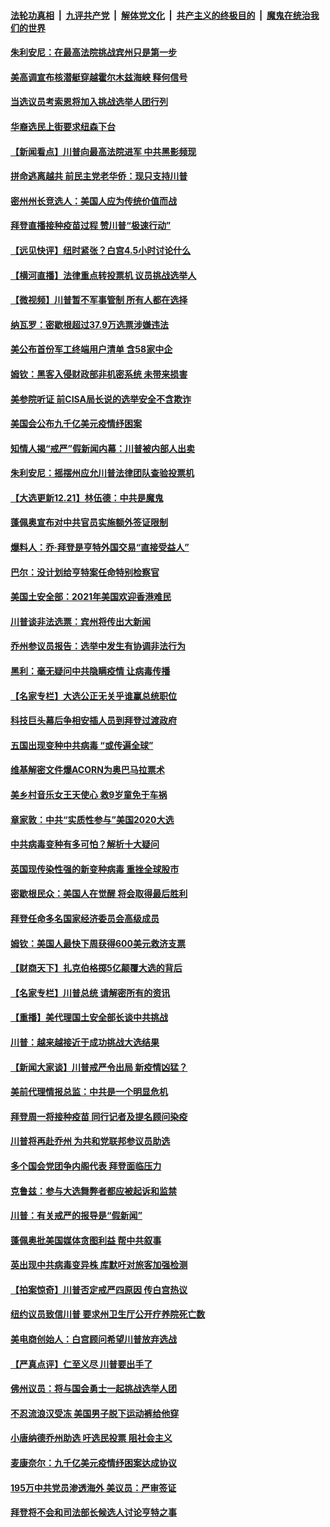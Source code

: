 

####  [法轮功真相](../../../../basic/blob/master/README.md?t=12221302) &nbsp;|&nbsp; [九评共产党](../../../../9ping.md/blob/master/README.md?t=12221302) &nbsp;|&nbsp; [解体党文化](../../../../jtdwh.md/blob/master/README.md?t=12221302)  &nbsp;|&nbsp; [共产主义的终极目的](../../../../gczydzjmd.md/blob/master/README.md?t=12221302) &nbsp;|&nbsp; [魔鬼在统治我们的世界](../../../../mgztzwmdsj.md/blob/master/README.md?t=12221302) 

#### [朱利安尼：在最高法院挑战宾州只是第一步](../pages/nsc412/n12637009.md?t=12221302) 

#### [美高调宣布核潜艇穿越霍尔木兹海峡 释何信号](../pages/nsc412/n12636905.md?t=12221302) 

#### [当选议员考索恩将加入挑战选举人团行列](../pages/nsc412/n12636855.md?t=12221302) 

#### [华裔选民上街要求纽森下台](../pages/nsc412/n12637004.md?t=12221302) 

#### [【新闻看点】川普向最高法院进军 中共黑影频现](../pages/nsc412/n12636181.md?t=12221302) 

#### [拼命逃离越共 前民主党老华侨：现只支持川普](../pages/nsc412/n12636919.md?t=12221302) 

#### [密州州长竞选人：美国人应为传统价值而战](../pages/nsc412/n12636898.md?t=12221302) 

#### [拜登直播接种疫苗过程 赞川普“极速行动”](../pages/nsc412/n12636599.md?t=12221302) 

#### [【远见快评】纽时紧张？白宫4.5小时讨论什么](../pages/nsc412/n12636624.md?t=12221302) 

#### [【横河直播】法律重点转投票机 议员挑战选举人](../pages/nsc412/n12636787.md?t=12221302) 

#### [【微视频】川普暂不军事管制 所有人都在选择](../pages/nsc412/n12635924.md?t=12221302) 

#### [纳瓦罗：密歇根超过37.9万选票涉嫌违法](../pages/nsc412/n12636568.md?t=12221302) 

#### [美公布首份军工终端用户清单 含58家中企](../pages/nsc412/n12636525.md?t=12221302) 

#### [姆钦：黑客入侵财政部非机密系统 未带来损害](../pages/nsc412/n12636587.md?t=12221302) 

#### [美参院听证 前CISA局长说的选举安全不含欺诈](../pages/nsc412/n12636520.md?t=12221302) 

#### [美国会公布九千亿美元疫情纾困案](../pages/nsc412/n12636403.md?t=12221302) 

#### [知情人揭“戒严”假新闻内幕：川普被内部人出卖](../pages/nsc412/n12636498.md?t=12221302) 

#### [朱利安尼：摇摆州应允川普法律团队查验投票机](../pages/nsc412/n12636454.md?t=12221302) 

#### [【大选更新12.21】林伍德：中共是魔鬼](../pages/nsc412/n12635482.md?t=12221302) 

#### [蓬佩奥宣布对中共官员实施额外签证限制](../pages/nsc412/n12636363.md?t=12221302) 

#### [爆料人：乔·拜登是亨特外国交易“直接受益人”](../pages/nsc412/n12636318.md?t=12221302) 

#### [巴尔：没计划给亨特案任命特别检察官](../pages/nsc412/n12636175.md?t=12221302) 

#### [美国土安全部：2021年美国欢迎香港难民](../pages/nsc412/n12636368.md?t=12221302) 

#### [川普谈非法选票：宾州将传出大新闻](../pages/nsc412/n12636346.md?t=12221302) 

#### [乔州参议员报告：选举中发生有协调非法行为](../pages/nsc412/n12636289.md?t=12221302) 

#### [黑利：毫无疑问中共隐瞒疫情 让病毒传播](../pages/nsc412/n12636205.md?t=12221302) 

#### [【名家专栏】大选公正无关乎谁赢总统职位](../pages/nsc412/n12635579.md?t=12221302) 

#### [科技巨头幕后争相安插人员到拜登过渡政府](../pages/nsc412/n12636203.md?t=12221302) 

#### [五国出现变种中共病毒 “或传遍全球”](../pages/nsc412/n12636256.md?t=12221302) 

#### [维基解密文件爆ACORN为奥巴马拉票术](../pages/nsc412/n12634840.md?t=12221302) 

#### [美乡村音乐女王天使心 救9岁童免于车祸](../pages/nsc412/n12635697.md?t=12221302) 

#### [章家敦：中共“实质性参与”美国2020大选](../pages/nsc412/n12636103.md?t=12221302) 

#### [中共病毒变种有多可怕？解析十大疑问](../pages/nsc412/n12636110.md?t=12221302) 

#### [英国现传染性强的新变种病毒 重挫全球股市](../pages/nsc412/n12636004.md?t=12221302) 

#### [密歇根民众：美国人在觉醒 将会取得最后胜利](../pages/nsc412/n12636060.md?t=12221302) 

#### [拜登任命多名国家经济委员会高级成员](../pages/nsc412/n12636096.md?t=12221302) 

#### [姆钦：美国人最快下周获得600美元救济支票](../pages/nsc412/n12636094.md?t=12221302) 

#### [【财商天下】扎克伯格掷5亿颠覆大选的背后](../pages/nsc412/n12636176.md?t=12221302) 

#### [【名家专栏】川普总统 请解密所有的资讯](../pages/nsc412/n12635720.md?t=12221302) 

#### [【重播】美代理国土安全部长谈中共挑战](../pages/nsc412/n12636019.md?t=12221302) 

#### [川普：越来越接近于成功挑战大选结果](../pages/nsc412/n12636043.md?t=12221302) 

#### [【新闻大家谈】川普戒严令出局 新疫情凶猛？](../pages/nsc412/n12635627.md?t=12221302) 

#### [美前代理情报总监：中共是一个明显危机](../pages/nsc412/n12635965.md?t=12221302) 

#### [拜登周一将接种疫苗 同行记者及提名顾问染疫](../pages/nsc412/n12635472.md?t=12221302) 

#### [川普将再赴乔州 为共和党联邦参议员助选](../pages/nsc412/n12635616.md?t=12221302) 

#### [多个国会党团争内阁代表 拜登面临压力](../pages/nsc412/n12633829.md?t=12221302) 

#### [克鲁兹：参与大选舞弊者都应被起诉和监禁](../pages/nsc412/n12635220.md?t=12221302) 

#### [川普：有关戒严的报导是“假新闻”](../pages/nsc412/n12635067.md?t=12221302) 

#### [蓬佩奥批美国媒体贪图利益 帮中共叙事](../pages/nsc412/n12632894.md?t=12221302) 

#### [英出现中共病毒变异株  库默吁对旅客加强检测](../pages/nsc412/n12634854.md?t=12221302) 

#### [【拍案惊奇】川普否定戒严四原因 传白宫热议](../pages/nsc412/n12634539.md?t=12221302) 

#### [纽约议员致信川普 要求州卫生厅公开疗养院死亡数](../pages/nsc412/n12634851.md?t=12221302) 

#### [美电商创始人：白宫顾问希望川普放弃选战](../pages/nsc412/n12634870.md?t=12221302) 

#### [【严真点评】仁至义尽 川普要出手了](../pages/nsc412/n12634424.md?t=12221302) 

#### [佛州议员：将与国会勇士一起挑战选举人团](../pages/nsc412/n12634689.md?t=12221302) 

#### [不忍流浪汉受冻 美国男子脱下运动裤给他穿](../pages/nsc412/n12634867.md?t=12221302) 

#### [小唐纳德乔州助选 吁选民投票 阻社会主义](../pages/nsc412/n12634607.md?t=12221302) 

#### [麦康奈尔：九千亿美元疫情纾困案达成协议](../pages/nsc412/n12634637.md?t=12221302) 

#### [195万中共党员渗透海外 美议员：严审签证](../pages/nsc412/n12634337.md?t=12221302) 

#### [拜登将不会和司法部长候选人讨论亨特之事](../pages/nsc412/n12634126.md?t=12221302) 

